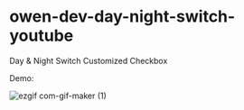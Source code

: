 # owen-dev-day-night-switch-youtube

Day &amp; Night Switch Customized Checkbox

Demo: 

![ezgif com-gif-maker (1)](https://user-images.githubusercontent.com/97748602/178404073-cde2ec61-d0f6-4882-a1f4-56ca2d4779c8.gif)
